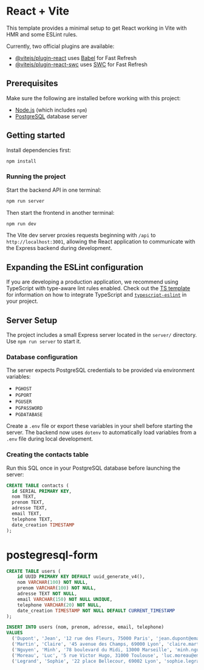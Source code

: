 # React + Vite

This template provides a minimal setup to get React working in Vite with HMR and some ESLint rules.

Currently, two official plugins are available:

- [@vitejs/plugin-react](https://github.com/vitejs/vite-plugin-react/blob/main/packages/plugin-react) uses [Babel](https://babeljs.io/) for Fast Refresh
- [@vitejs/plugin-react-swc](https://github.com/vitejs/vite-plugin-react/blob/main/packages/plugin-react-swc) uses [SWC](https://swc.rs/) for Fast Refresh

## Prerequisites

Make sure the following are installed before working with this project:

- [Node.js](https://nodejs.org/) (which includes `npm`)
- [PostgreSQL](https://www.postgresql.org/) database server

## Getting started

Install dependencies first:

```bash
npm install
```

### Running the project

Start the backend API in one terminal:

```bash
npm run server
```

Then start the frontend in another terminal:

```bash
npm run dev
```

The Vite dev server proxies requests beginning with `/api` to
`http://localhost:3001`, allowing the React application to communicate with
the Express backend during development.

## Expanding the ESLint configuration

If you are developing a production application, we recommend using TypeScript with type-aware lint rules enabled. Check out the [TS template](https://github.com/vitejs/vite/tree/main/packages/create-vite/template-react-ts) for information on how to integrate TypeScript and [`typescript-eslint`](https://typescript-eslint.io) in your project.

## Server Setup

The project includes a small Express server located in the `server/` directory. Use `npm run server` to start it.

### Database configuration

The server expects PostgreSQL credentials to be provided via environment variables:

- `PGHOST`
- `PGPORT`
- `PGUSER`
- `PGPASSWORD`
- `PGDATABASE`

Create a `.env` file or export these variables in your shell before starting the server.
The backend now uses `dotenv` to automatically load variables from a `.env` file during local development.

### Creating the contacts table

Run this SQL once in your PostgreSQL database before launching the server:

```sql
CREATE TABLE contacts (
  id SERIAL PRIMARY KEY,
  nom TEXT,
  prenom TEXT,
  adresse TEXT,
  email TEXT,
  telephone TEXT,
  date_creation TIMESTAMP
);
```


# postegresql-form

```sql
CREATE TABLE users (
    id UUID PRIMARY KEY DEFAULT uuid_generate_v4(),
    nom VARCHAR(100) NOT NULL,
    prenom VARCHAR(100) NOT NULL,
    adresse TEXT NOT NULL,
    email VARCHAR(150) NOT NULL UNIQUE,
    telephone VARCHAR(20) NOT NULL,
    date_creation TIMESTAMP NOT NULL DEFAULT CURRENT_TIMESTAMP
);
```

```sql
INSERT INTO users (nom, prenom, adresse, email, telephone)
VALUES
  ('Dupont', 'Jean', '12 rue des Fleurs, 75000 Paris', 'jean.dupont@email.com', '0102030405'),
  ('Martin', 'Claire', '45 avenue des Champs, 69000 Lyon', 'claire.martin@email.com', '0203040506'),
  ('Nguyen', 'Minh', '78 boulevard du Midi, 13000 Marseille', 'minh.nguyen@email.com', '0304050607'),
  ('Moreau', 'Luc', '5 rue Victor Hugo, 31000 Toulouse', 'luc.moreau@email.com', '0405060708'),
  ('Legrand', 'Sophie', '22 place Bellecour, 69002 Lyon', 'sophie.legrand@email.com', '0506070809');
  
```